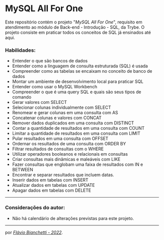 # MySQL All For One

Este repositório contém o projeto "_MySQL All For One_", requisito em atendimento ao módulo de Back-end - Introdução - SQL, da Trybe. O projeto consiste em praticar todos os conceitos de SQL já ensinados até aqui.

### Habilidades:
 - Entender o que são bancos de dados
 - Entender como a linguagem de consulta estruturada (SQL) é usada
 - Compreender como as tabelas se encaixam no conceito de banco de dados
 - Montar um ambiente de desenvolvimento local para praticar SQL
 - Entender como usar o MySQL Workbench
 - Compreender o que é uma query SQL e quais são seus tipos de comando
 - Gerar valores com SELECT
 - Selecionar colunas individualmente com SELECT
 - Renomear e gerar colunas em uma consulta com AS
 - Concatenar colunas e valores com CONCAT
 - Remover dados duplicados em uma consulta com DISTINCT
 - Contar a quantidade de resultados em uma consulta com COUNT
 - Limitar a quantidade de resultados em uma consulta com LIMIT
 - Pular resultados em uma consulta com OFFSET
 - Ordernar os resultados de uma consulta com ORDER BY
 - Filtrar resultados de consultas com o WHERE
 - Utilizar operadores booleanos e relacionais em consultas
 - Criar consultas mais dinâmicas e maleáveis com LIKE
 - Fazer consultas que englobam uma faixa de resultados com IN e BETWEEN
 - Encontrar e separar resultados que incluem datas.
 - Inserir dados em tabelas com INSERT
 - Atualizar dados em tabelas com UPDATE
 - Apagar dados em tabelas com DELETE
<!-- --- -->
<!-- ### Foram utilizados na construção desta página:

<section>
  <a
    href="https://developer.mozilla.org/en-US/docs/Web/HTML"
    target="_blank">
    <img
      align="center"
      height="30"
      src="https://img.shields.io/badge/HTML5-E34F26?style=for-the-badge&logo=html5&logoColor=white"
    />
  </a>
  <a
    href="https://developer.mozilla.org/en-US/docs/Web/CSS"
    target="_blank">
    <img
      align="center"
      height="30"
      src="https://img.shields.io/badge/CSS-239120?&style=for-the-badge&logo=css3&logoColor=white"
    />
  </a>
</section>

---
### Página do projeto - Trybe

Você pode encontrar o GitHub original do projeto _[aqui]()_. -->

---
### Considerações do autor:

- Não há calendário de alterações previstas para este projeto.

<!-- Você pode ver o resultado deste projeto _[aqui]()_. -->

---

por _[Flávio Bianchetti - 2022](https://www.linkedin.com/in/flaviobianchetti/)_.
